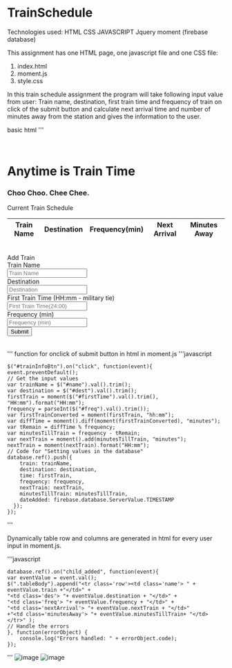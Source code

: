 # TrainSchedule
Technologies used:
HTML
CSS
JAVASCRIPT
Jquery
moment (firebase database)

This assignment has one HTML page, one javascript file and one CSS file:
1. index.html
2. moment.js
3. style.css


  In this train schedule assignment  the program will take following input value from user:
Train name, destination, first train time and frequency of train on click of the submit button
and calculate next arrival time and number of minutes away from the station and gives the information to the user.

basic html 
'''
<body>
    <div class="container">
        <br>
        <!-- Jumbotron Title -->
        <div class="jumbotron">
          <h1 class="text-center">Anytime is Train Time</h1>
          <h3 class="text-center">Choo Choo. Chee Chee.</h3>
        </div>
        <div class="row">
            <!-- table columns... -->
            <div class="col-lg-12 col-md-12 col-sm-12">
                <!--Table for the train schedule-->
                <div class="panel panel-default">      
                    <div class="panel-body">Current Train Schedule</div>
                </div>
                <div class="table1" >
                    <table  class="table" id= "trainTable" > 
                        <thead id="tableRow">
                            <tr>
                                <th>Train Name</th>
                                <th> Destination</th>
                                <th>Frequency(min)</th>
                                <th>Next Arrival</th>
                                <th>Minutes Away</th>
                            </tr>
                        </thead>
                        <!-- dynamic code generated in javascript -->
                        <tbody class="tableBody">
                        </tbody> 
                    </table>
                </div>
                <br>
            </div>
        </div>
        <div class="row">
            <!-- table columns... -->
            <div class="col-lg-12 col-md-12 col-sm-12">
                <!--Table for the train schedule-->
                <div class="panel panel-default">
                        <div class="panel-body">Add Train </div>
                </div>
                <div class="table1">
                    <table  id= "trainTable"> 
                        <form>
                         <div class="form-group">
                                <label class="label" for="name">Train Name</label><br>
                                <input type="text" class="form-control"
                                    id="name" placeholder="Train Name"><br>
                                <label class="label" for="dest">Destination</label><br>
                                <input type="text" class="form-control"
                                    id="dest" placeholder="Destination" ><br>
                                <label class="label" for="firstTrain">First Train Time (HH:mm - military tie)</label><br>
                                <input type="text" class="form-control" id="firstTime" placeholder="First Train Time(24:00)">
                                <br>
                                <label class="label" for="freq">Frequency (min)</label><br>
                                <input type="text" class="form-control" id="freq" placeholder="Frequency (min)">
                                <br>
                                <button class="btn btn-primary btn-lg" id="trainInfoBtn" type="submit">Submit</button>    
                            </div>
                        </form>
                    </table>
                </div>
            </div>
        </div>
      <script src="javascript/moment.js"></script>
    <!-- Link to Moment.js should go here -->
  <script src="https://cdn.jsdelivr.net/momentjs/2.12.0/moment.min.js"></script>
</body>
'''
function for onclick of submit button in html in moment.js
'''javascript

    $("#trainInfoBtn").on("click", function(event){
    event.preventDefault();
    // Get the input values
    var trainName = $("#name").val().trim();
    var destination = $("#dest").val().trim();
    firstTrain = moment($("#firstTime").val().trim(), "HH:mm").format("HH:mm");
    frequency = parseInt($("#freq").val().trim());
    var firstTrainConverted = moment(firstTrain, "hh:mm");
    var diffTime = moment().diff(moment(firstTrainConverted), "minutes");
    var tRemain = diffTime % frequency;
    var minutesTillTrain = frequency - tRemain;
    var nextTrain = moment().add(minutesTillTrain, "minutes");
    nextTrain = moment(nextTrain).format("HH:mm");
    // Code for "Setting values in the database"
    database.ref().push({
        train: trainName,
        destination: destination,
        time: firstTrain,
        frequency: frequency,
        nextTrain: nextTrain,
        minutesTillTrain: minutesTillTrain,
        dateAdded: firebase.database.ServerValue.TIMESTAMP
      });
    });
'''

Dynamically table row and columns are generated in html for every user input in moment.js.

'''javascript

    database.ref().on("child_added", function(event){
    var eventValue = event.val();
    $(".tableBody").append("<tr class='row'><td class='name'> " +
    eventValue.train +"</td>" +
    "<td class='des'> "+ eventValue.destination + "</td>" +
    "<td class='freq'> "+ eventValue.frequency + "</td>" +
    "<td class='nextArrival'> "+ eventValue.nextTrain + "</td>" 
    +"<td class='minutesAway'> "+ eventValue.minutesTillTrain+ "</td></tr>" );
    // Handle the errors
    }, function(errorObject) {
        console.log("Errors handled: " + errorObject.code);
    });
'''
![image](https://user-images.githubusercontent.com/7834767/68534867-8aa89f00-02ee-11ea-8669-f19b999ed422.png)
![image](https://user-images.githubusercontent.com/7834767/68534868-8aa89f00-02ee-11ea-99af-7b6559214fe6.png)